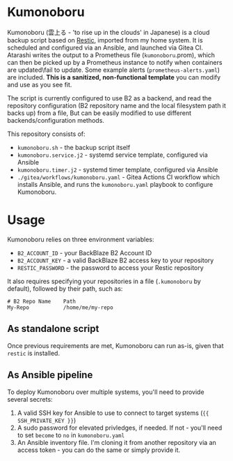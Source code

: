 # Kumonoboru 
Kumonoboru (雲上る - 'to rise up in the clouds' in Japanese) is a cloud backup script based on [Restic](https://github.com/restic/restic), imported from my home system.
It is scheduled and configured via an Ansible, and launched via Gitea CI.  Atarashi writes the output to a Prometheus file (`kumonoboru`.prom), which can then be picked up by a Prometheus instance to notify when containers are updated\fail to update. Some example alerts (`prometheus-alerts.yaml`) are included.
**This is a sanitized, non-functional template** you can modify and use as you see fit.

The script is currently configured to use B2 as a backend, and read the repository configuration (B2 repository name and the local filesystem path it backs up) from a file,
But can be easily modified to use different backends/configuration methods.

This repository consists of:
- `kumonoboru.sh` - the backup script itself
- `kumonoboru.service.j2` - systemd service template, configured via Ansible
- `kumonoboru.timer.j2` - systemd timer template, configured via Ansible
- `./gitea/workflows/kumonoboru.yaml` - Gitea Actions CI workflow which installs Ansible, and runs the `kumonoboru.yaml` playbook to configure Kumonoboru.

# Usage
Kumonoboru relies on three environment variables:
- `B2_ACCOUNT_ID` - your BackBlaze B2 Account ID
- `B2_ACCOUNT_KEY` - a valid BackBlaze B2 access key to your repository
- `RESTIC_PASSWORD` - the password to access your Restic repository

It also requires specifying your repositories in a file (`.kumonoboru` by default), followed by their path, such as:
```
# B2 Repo Name    Path
My-Repo           /home/me/my-repo
```

## As standalone script
Once previous requirements are met, Kumonoboru can run as-is, given that `restic` is installed.

## As Ansible pipeline
To deploy Kumonoboru over multiple systems, you'll need to provide several secrets:
1. A valid SSH key for Ansible to use to connect to target systems (`{{ SSH_PRIVATE_KEY }}`)
2. A sudo password for elevated privledges, if needed. If not - you'll need to set `become` to `no` in `kumonoboru.yaml`
3. An Ansible inventory file. I'm cloning it from another repository via an access token - you can do the same or simply provide it.


